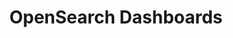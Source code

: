 ---
role: ui
title: OpenSearch Dashboards
artifact_id: opensearch-dashboards
architecture: x64
platform: linux
type: rpm
artifact_url: https://artifacts.opensearch.org/releases/bundle/opensearch-dashboards/2.14.0/opensearch-dashboards-2.14.0-linux-x64.rpm
version: 2.14.0
category: opensearch-dashboards
slug: opensearch-dashboards-2.14.0-linux-x64-rpm
signature: https://artifacts.opensearch.org/releases/bundle/opensearch-dashboards/2.14.0/opensearch-dashboards-2.14.0-linux-x64.rpm.sig
guide: https://opensearch.org/docs/latest/opensearch/install/rpm
---